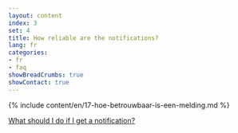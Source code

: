 ```yaml
---
layout: content
index: 3
set: 4 
title: How reliable are the notifications?
lang: fr
categories:
- fr
- faq
showBreadCrumbs: true
showContact: true
---
```

{% include content/en/17-hoe-betrouwbaar-is-een-melding.md %}

[What should I do if I get a notification?](/fr/faq/3-wat-als/)
